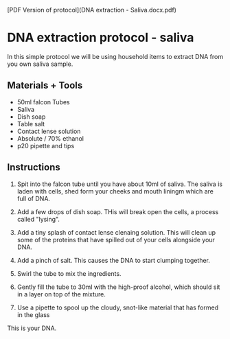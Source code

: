 [PDF Version of protocol](DNA extraction - Saliva.docx.pdf)

# DNA extraction protocol - saliva

In this simple protocol we will be using household items to extract DNA from you own saliva sample.

## Materials + Tools

- 50ml falcon Tubes
- Saliva
- Dish soap
- Table salt
- Contact lense solution
- Absolute / 70% ethanol
- p20 pipette and tips

## Instructions

1. Spit into the falcon tube until you have about 10ml of saliva. The saliva is laden with cells, shed form your cheeks and mouth liningm which are full of DNA.
   
2. Add a few drops of dish soap. THis will break open the cells, a process called "lysing".
   
3. Add a tiny splash of contact lense clenaing solution. This will clean up some of the proteins that have spilled out of your cells alongside your DNA.
   
4. Add a pinch of salt. This causes the DNA to start clumping together.
   
5. Swirl the tube to mix the ingredients.
   
6. Gently fill the tube to 30ml with the high-proof alcohol, which should sit in a layer on top of the mixture.
    
7. Use a pipette to spool up the cloudy, snot-like material that has formed in the glass

This is your DNA.
